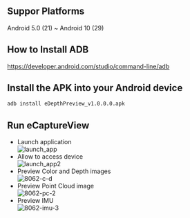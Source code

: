 ## Suppor Platforms  
Android 5.0 (21) ~ Android 10 (29)  

## How to Install ADB
https://developer.android.com/studio/command-line/adb

## Install the APK into your Android device
```sh 
adb install eDepthPreview_v1.0.0.0.apk
```
## Run eCaptureView  
- Launch application  
![launch_app](https://user-images.githubusercontent.com/13328289/122704467-619c0e80-d286-11eb-8004-bec5e43314c7.png)
- Allow to access device  
![launch_app2](https://user-images.githubusercontent.com/13328289/122704472-6365d200-d286-11eb-9a54-a417fecfd25b.png)
- Preview Color and Depth images  
![8062-c-d](https://user-images.githubusercontent.com/13328289/122704533-82646400-d286-11eb-9d23-69e81960ed81.png)
- Preview Point Cloud image  
![8062-pc-2](https://user-images.githubusercontent.com/13328289/122704558-8d1ef900-d286-11eb-864c-231cb06dfc60.png)
- Preview IMU  
![8062-imu-3](https://user-images.githubusercontent.com/13328289/122704577-960fca80-d286-11eb-92ba-704804029342.png)


